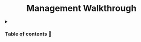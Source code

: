 <h1 align="center"> Management Walkthrough </h1>

<details>

<summary> 

### Table of contents 📖
</summary>


</details>


